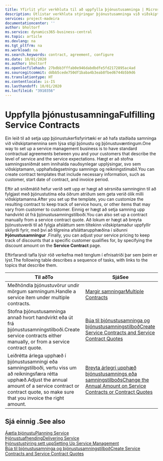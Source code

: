 ```yaml
---
title: Yfirlit yfir verkhluta til að uppfylla þjónustusamninga | Microsoft Docs
description: Útlistar verkhluta stýringar þjónustusamninga við viðskiptamenn.
services: project-madeira
documentationcenter: ''
author: bholtorf
ms.service: dynamics365-business-central
ms.topic: article
ms.devlang: na
ms.tgt_pltfrm: na
ms.workload: na
ms.search.keywords: contract, agreement, configure
ms.date: 10/01/2020
ms.author: bholtorf
ms.openlocfilehash: 27bdbb3fffab0e946dabdbdfe5fd2172895ac4ad
ms.sourcegitcommit: ddbb5cede750df1baba4b3eab8fbed6744b5b9d6
ms.translationtype: HT
ms.contentlocale: is-IS
ms.lasthandoff: 10/01/2020
ms.locfileid: "3910356"
---
```

# <a name="fulfilling-service-contracts"></a><span data-ttu-id="7e050-103">Uppfylla þjónustusamninga</span><span class="sxs-lookup"><span data-stu-id="7e050-103">Fulfilling Service Contracts</span></span> 
<span data-ttu-id="7e050-104">Ein leið til að setja upp þjónustukerfisfyrirtæki er að hafa staðlaða samninga við viðskiptamennina sem lýsa stigi þjónustu og þjónustuvæntingum.</span><span class="sxs-lookup"><span data-stu-id="7e050-104">One way to set up a service management business is to have standard contractual agreements between you and your customers that describe the level of service and the service expectations.</span></span> <span data-ttu-id="7e050-105">Hægt er að stofna samningssniðmát sem innihalda nauðsynlegar upplýsingar, svo sem viðskiptamann, upphafsdagsetningu samnings og reikningstímabil.</span><span class="sxs-lookup"><span data-stu-id="7e050-105">You can create contract templates that include necessary information, such as customer, start date of contract, and invoice period.</span></span>  
  
<span data-ttu-id="7e050-106">Eftir að sniðmátið hefur verið sett upp er hægt að sérsníða samninginn til að fylgjast með þjónustutíma eða öðrum atriðum sem geta verið ólík milli viðskiptamanna.</span><span class="sxs-lookup"><span data-stu-id="7e050-106">After you set up the template, you can customize the resulting contract to keep track of service hours, or other items that may vary from customer to customer.</span></span> <span data-ttu-id="7e050-107">Einnig er hægt að setja samning upp handvirkt út frá þjónustusamningstilboði.</span><span class="sxs-lookup"><span data-stu-id="7e050-107">You can also set up a contract manually from a service contract quote.</span></span> <span data-ttu-id="7e050-108">Að lokum er hægt að breyta þjónustuverði til að fylgja afsláttum sem tiltekinn viðskiptamaður uppfyllir skilyrði fyrir, með því að tilgreina afsláttarupphæðina í síðunni **Þjónustusamningur** .</span><span class="sxs-lookup"><span data-stu-id="7e050-108">Finally, you can adjust your service pricing to keep track of discounts that a specific customer qualifies for, by specifying the discount amount on the **Service Contract** page.</span></span>  

<span data-ttu-id="7e050-109">Eftirfarandi tafla lýsir röð verkefna með tenglum í efnisatriði þar sem þeim er lýst.</span><span class="sxs-lookup"><span data-stu-id="7e050-109">The following table describes a sequence of tasks, with links to the topics that describe them.</span></span>   
  
|<span data-ttu-id="7e050-110">**Til að**</span><span class="sxs-lookup"><span data-stu-id="7e050-110">**To**</span></span>|<span data-ttu-id="7e050-111">**Sjá**</span><span class="sxs-lookup"><span data-stu-id="7e050-111">**See**</span></span>|  
|------------|-------------|  
|<span data-ttu-id="7e050-112">Meðhöndla þjónustuvörur undir mörgum samningum.</span><span class="sxs-lookup"><span data-stu-id="7e050-112">Handle a service item under multiple contracts.</span></span> | [<span data-ttu-id="7e050-113">Margir samningar</span><span class="sxs-lookup"><span data-stu-id="7e050-113">Multiple Contracts</span></span>](service-multiple-contracts.md)|  
|<span data-ttu-id="7e050-114">Stofna þjónustusamninga annað hvort handvirkt eða út frá þjónustusamningstilboði.</span><span class="sxs-lookup"><span data-stu-id="7e050-114">Create service contracts either manually, or from a service contract quote.</span></span>| [<span data-ttu-id="7e050-115">Búa til þjónustusamninga og þjónustusamningstilboð</span><span class="sxs-lookup"><span data-stu-id="7e050-115">Create Service Contracts and Service Contract Quotes</span></span>](service-how-to-create-service-contracts-and-service-contract-quotes.md)|
|<span data-ttu-id="7e050-116">Leiðrétta árlega upphæð í þjónustusamningi eða samningstilboði, vertu viss um að reikningsfæra rétta upphæð.</span><span class="sxs-lookup"><span data-stu-id="7e050-116">Adjust the annual amount of a service contract or contract quote, so make sure that you invoice the right amount.</span></span>|[<span data-ttu-id="7e050-117">Breyta árlegri upphæð þjónustusamnings eða samningstilboðs</span><span class="sxs-lookup"><span data-stu-id="7e050-117">Change the Annual Amount on Service Contracts or Contract Quotes</span></span>](service-how-to-change-the-annual-amount-on-service-contracts-or-contract-quotes.md)|

## <a name="see-also"></a><span data-ttu-id="7e050-118">Sjá einnig .</span><span class="sxs-lookup"><span data-stu-id="7e050-118">See also</span></span>
[<span data-ttu-id="7e050-119">Áætla þjónustu</span><span class="sxs-lookup"><span data-stu-id="7e050-119">Planning Service</span></span>](service-plan-service.md)  
[<span data-ttu-id="7e050-120">Þjónustuafhending</span><span class="sxs-lookup"><span data-stu-id="7e050-120">Delivering Service</span></span>](service-deliver-service.md)  
[<span data-ttu-id="7e050-121">Þjónustustýring sett upp</span><span class="sxs-lookup"><span data-stu-id="7e050-121">Setting Up Service Management</span></span>](service-setup-service.md)  
[<span data-ttu-id="7e050-122">Búa til þjónustusamninga og þjónustusamningstilboð</span><span class="sxs-lookup"><span data-stu-id="7e050-122">Create Service Contracts and Service Contract Quotes</span></span>](service-how-to-create-service-contracts-and-service-contract-quotes.md)  
